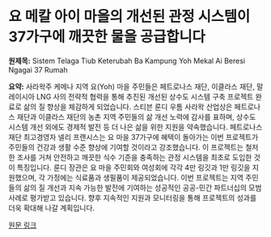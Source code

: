 # 요 메칼 아이 마을의 개선된 관정 시스템이 37가구에 깨끗한 물을 공급합니다

**원제목:** Sistem Telaga Tiub Keterubah Ba Kampung Yoh Mekal Ai Beresi Ngagai 37 Rumah

**요약:** 사라왁주 케메나 지역 요(Yoh) 마을 주민들은 페트로나스 재단, 이클라스 재단, 말레이시아 LNG 사의 전략적 협력을 통해 추진된 개선된 상수도 시스템 구축 프로젝트 완료로 삶의 질 향상을 체감하게 되었습니다.  스티븐 룬디 우톰 사라왁 산업상은 페트로나스 재단과 이클라스 재단의 농촌 지역 주민들의 삶 개선 노력에 감사를 표하며, 상수도 시스템 개선 외에도 경제적 발전 등 더 나은 삶을 위한 지원을 약속했습니다.  페트로나스 재단 최고경영자 넬리 프랜시스는 요 마을 37가구에 혜택이 돌아가는 이번 프로젝트가 주민들의 건강과 생활 수준 향상에 기여할 것이라고 강조했습니다.  이 프로젝트는 철저한 조사를 거쳐 안전하고 깨끗한 식수 기준을 충족하는 관정 시스템을 최초로 도입한 것이 특징입니다.  룬디 장관은 요 마을 주민회와 여성회에 각각 4만 링깃과 1만 링깃을 지원했으며, 각 가정에는 식료품과 생필품이 제공되었습니다.  이번 프로젝트는  지역 주민들의 삶의 질 개선과 지속 가능한 발전에 기여하는 성공적인 공공-민간 파트너십의 모범 사례로 평가받고 있습니다.  향후 지속적인 지원과 모니터링을 통해 프로젝트의 성과를 더욱 확대해 나갈 계획입니다.

[원문 링크](https://premierdept.sarawak.gov.my/web/subpage/news_view/21660/UKAS)
